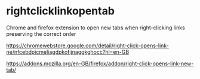 # rightclicklinkopentab

Chrome and firefox extension to open new tabs when right-clicking links preserving the correct order 

https://chromewebstore.google.com/detail/right-click-opens-link-ne/nfcebdpicmeliagdpkofijnaggkghocc?hl=en-GB

https://addons.mozilla.org/en-GB/firefox/addon/right-click-opens-link-new-tab/
